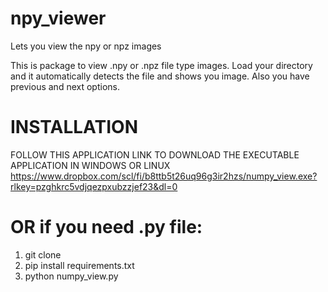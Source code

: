 # npy_viewer
Lets you view the npy or npz images

This is package to view .npy or .npz file type images. Load your directory and it automatically detects the file and shows you image. Also you have previous and next options. 

# INSTALLATION 

FOLLOW THIS APPLICATION LINK TO DOWNLOAD THE EXECUTABLE APPLICATION IN WINDOWS OR LINUX 
https://www.dropbox.com/scl/fi/b8ttb5t26uq96g3ir2hzs/numpy_view.exe?rlkey=pzghkrc5vdjqezpxubzzjef23&dl=0

# OR if you need .py file:
1. git clone
2. pip install requirements.txt
3. python numpy_view.py
   
